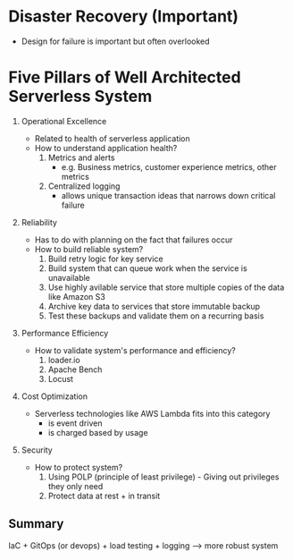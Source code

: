 # Disaster Recovery (Important)

- Design for failure is important but often overlooked

# Five Pillars of Well Architected Serverless System

1. Operational Excellence
    - Related to health of serverless application
    - How to understand application health?
        1. Metrics and alerts
            - e.g. Business metrics, customer experience metrics, other metrics
        2. Centralized logging
            - allows unique transaction ideas that narrows down critical failure

2. Reliability
    - Has to do with planning on the fact that failures occur
    - How to build reliable system?
        1. Build retry logic for key service
        2. Build system that can queue work when the service is unavailable
        3. Use highly avilable service that store multiple copies of the data like Amazon S3
        4. Archive key data to services that store immutable backup
        5. Test these backups and validate them on a recurring basis

3. Performance Efficiency
    - How to validate system's performance and efficiency?
        1. loader.io
        2. Apache Bench
        3. Locust

4. Cost Optimization
    - Serverless technologies like AWS Lambda fits into this category
        - is event driven
        - is charged based by usage

5. Security
    - How to protect system?
        1. Using POLP (principle of least privilege) - Giving out privileges they only need
        2. Protect data at rest + in transit

## Summary

IaC + GitOps (or devops) + load testing + logging --> more robust system

#